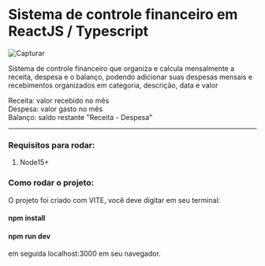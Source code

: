 # Sistema de controle financeiro em ReactJS / Typescript

![Capturar](https://user-images.githubusercontent.com/70414550/150655720-16611197-f14f-4075-8707-b401de8aa86d.png)

Sistema de controle financeiro que organiza e calcula mensalmente a receita, despesa e o balanço, podendo adicionar 
suas despesas mensais e recebimentos organizados em categoria, descrição, data e valor

Receita: valor recebido no mês <br/>
Despesa: valor gasto no mês <br/>
Balanço: saldo restante "Receita - Despesa" 

<hr/>

### Requisitos para rodar: 
1. Node15+

### Como rodar o projeto:
O projeto foi criado com VITE, você deve digitar em seu terminal:
#### npm install
#### npm run dev 
em seguida localhost:3000 em seu navegador.
